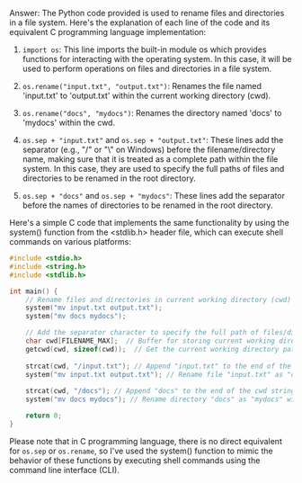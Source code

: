 Answer: The Python code provided is used to rename files and directories in a file system. Here's the explanation of each line of the code and its equivalent C programming language implementation:

1. `import os`: This line imports the built-in module os which provides functions for interacting with the operating system. In this case, it will be used to perform operations on files and directories in a file system.

2. `os.rename("input.txt", "output.txt")`: Renames the file named 'input.txt' to 'output.txt' within the current working directory (cwd).

3. `os.rename("docs", "mydocs")`: Renames the directory named 'docs' to 'mydocs' within the cwd.

4. `os.sep + "input.txt"` and `os.sep + "output.txt"`: These lines add the separator (e.g., "/" or "\\" on Windows) before the filename/directory name, making sure that it is treated as a complete path within the file system. In this case, they are used to specify the full paths of files and directories to be renamed in the root directory.

5. `os.sep + "docs"` and `os.sep + "mydocs"`: These lines add the separator before the names of directories to be renamed in the root directory.

Here's a simple C code that implements the same functionality by using the system() function from the <stdlib.h> header file, which can execute shell commands on various platforms:

```c
#include <stdio.h>
#include <string.h>
#include <stdlib.h>

int main() {
    // Rename files and directories in current working directory (cwd)
    system("mv input.txt output.txt");
    system("mv docs mydocs");

    // Add the separator character to specify the full path of files/directories to be renamed in root
    char cwd[FILENAME_MAX];  // Buffer for storing current working directory path
    getcwd(cwd, sizeof(cwd));  // Get the current working directory path and store it in 'cwd' buffer
    
    strcat(cwd, "/input.txt"); // Append "input.txt" to the end of the cwd string
    system("mv input.txt output.txt"); // Rename file "input.txt" as "output.txt" within current working directory (cwd)
    
    strcat(cwd, "/docs"); // Append "docs" to the end of the cwd string
    system("mv docs mydocs"); // Rename directory "docs" as "mydocs" within current working directory (cwd)

    return 0;
}
```
Please note that in C programming language, there is no direct equivalent for `os.sep` or `os.rename`, so I've used the system() function to mimic the behavior of these functions by executing shell commands using the command line interface (CLI).
